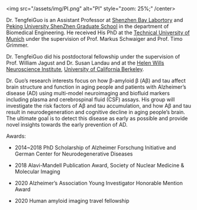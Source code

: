 <img src="/assets/img/PI.png" alt="PI" style="zoom: 25%;" /center>



Dr. TengfeiGuo is an Assistant Professor at [Shenzhen Bay Labortory](https://www.szbl.ac.cn/) and [Peking University ShenZhen Graduate School](https://www.pkusz.edu.cn/) in the department of Biomedical Engineering. He received His PhD at the [Technical University of Munich](https://www.tum.de/) under the supervision of Prof. Markus Schwaiger and Prof. Timo Grimmer. 

Dr. TengfeiGuo did his postdoctoral fellowship under the supervision of Prof. William Jagust and Dr. Susan Landau and at the [Helen Wills Neuroscience Institute](http://neuroscience.berkeley.edu/), [University of California Berkeley](http://www.berkeley.edu/index.html). 

Dr. Guo’s research interests focus on how β-amyloid β (Aβ) and tau affect brain structure and function in aging people and patients with Alzheimer’s disease (AD) using multi-model neuroimaging and ﻿biofluid markers including﻿ plasma and cerebrospinal fluid (CSF) assays. His group will investigate the risk factors of Aβ and tau accumulation, and how Aβ and tau result in neurodegeneration and cognitive decline in aging people’s brain. The ultimate goal is to detect this disease as early as possible and provide novel insights towards the early prevention of AD. 



Awards:

- 2014~2018 PhD Scholarship of Alzheimer Forschung Initiative and German Center for Neurodegenerative Diseases

- 2018 Alavi-Mandell Publication Award, Society of Nuclear Medicine & Molecular Imaging

- 2020 Alzheimer’s Association Young Investigator Honorable Mention Award

- 2020 Human amyloid imaging travel fellowship

  

  

